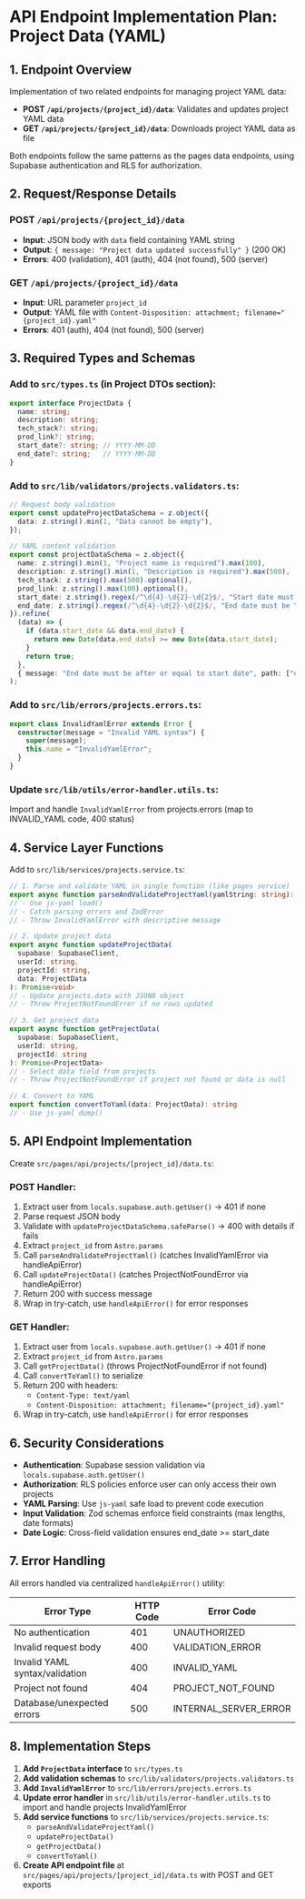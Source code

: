 # API Endpoint Implementation Plan: Project Data (YAML)

## 1. Endpoint Overview

Implementation of two related endpoints for managing project YAML data:
- **POST `/api/projects/{project_id}/data`**: Validates and updates project YAML data
- **GET `/api/projects/{project_id}/data`**: Downloads project YAML data as file

Both endpoints follow the same patterns as the pages data endpoints, using Supabase authentication and RLS for authorization.

## 2. Request/Response Details

### POST `/api/projects/{project_id}/data`
- **Input**: JSON body with `data` field containing YAML string
- **Output**: `{ message: "Project data updated successfully" }` (200 OK)
- **Errors**: 400 (validation), 401 (auth), 404 (not found), 500 (server)

### GET `/api/projects/{project_id}/data`
- **Input**: URL parameter `project_id`
- **Output**: YAML file with `Content-Disposition: attachment; filename="{project_id}.yaml"`
- **Errors**: 401 (auth), 404 (not found), 500 (server)

## 3. Required Types and Schemas

### Add to `src/types.ts` (in Project DTOs section):
```typescript
export interface ProjectData {
  name: string;
  description: string;
  tech_stack?: string;
  prod_link?: string;
  start_date?: string; // YYYY-MM-DD
  end_date?: string;   // YYYY-MM-DD
}
```

### Add to `src/lib/validators/projects.validators.ts`:
```typescript
// Request body validation
export const updateProjectDataSchema = z.object({
  data: z.string().min(1, "Data cannot be empty"),
});

// YAML content validation
export const projectDataSchema = z.object({
  name: z.string().min(1, "Project name is required").max(100),
  description: z.string().min(1, "Description is required").max(500),
  tech_stack: z.string().max(500).optional(),
  prod_link: z.string().max(100).optional(),
  start_date: z.string().regex(/^\d{4}-\d{2}-\d{2}$/, "Start date must be YYYY-MM-DD format").optional(),
  end_date: z.string().regex(/^\d{4}-\d{2}-\d{2}$/, "End date must be YYYY-MM-DD format").optional()
}).refine(
  (data) => {
    if (data.start_date && data.end_date) {
      return new Date(data.end_date) >= new Date(data.start_date);
    }
    return true;
  },
  { message: "End date must be after or equal to start date", path: ["end_date"] }
);
```

### Add to `src/lib/errors/projects.errors.ts`:
```typescript
export class InvalidYamlError extends Error {
  constructor(message = "Invalid YAML syntax") {
    super(message);
    this.name = "InvalidYamlError";
  }
}
```

### Update `src/lib/utils/error-handler.utils.ts`:
Import and handle `InvalidYamlError` from projects.errors (map to INVALID_YAML code, 400 status)

## 4. Service Layer Functions

Add to `src/lib/services/projects.service.ts`:

```typescript
// 1. Parse and validate YAML in single function (like pages service)
export async function parseAndValidateProjectYaml(yamlString: string): Promise<ProjectData>
// - Use js-yaml load()
// - Catch parsing errors and ZodError
// - Throw InvalidYamlError with descriptive message

// 2. Update project data
export async function updateProjectData(
  supabase: SupabaseClient,
  userId: string,
  projectId: string,
  data: ProjectData
): Promise<void>
// - Update projects.data with JSONB object
// - Throw ProjectNotFoundError if no rows updated

// 3. Get project data
export async function getProjectData(
  supabase: SupabaseClient,
  userId: string,
  projectId: string
): Promise<ProjectData>
// - Select data field from projects
// - Throw ProjectNotFoundError if project not found or data is null

// 4. Convert to YAML
export function convertToYaml(data: ProjectData): string
// - Use js-yaml dump()
```

## 5. API Endpoint Implementation

Create `src/pages/api/projects/[project_id]/data.ts`:

### POST Handler:
1. Extract user from `locals.supabase.auth.getUser()` → 401 if none
2. Parse request JSON body
3. Validate with `updateProjectDataSchema.safeParse()` → 400 with details if fails
4. Extract `project_id` from `Astro.params`
5. Call `parseAndValidateProjectYaml()` (catches InvalidYamlError via handleApiError)
6. Call `updateProjectData()` (catches ProjectNotFoundError via handleApiError)
7. Return 200 with success message
8. Wrap in try-catch, use `handleApiError()` for error responses

### GET Handler:
1. Extract user from `locals.supabase.auth.getUser()` → 401 if none
2. Extract `project_id` from `Astro.params`
3. Call `getProjectData()` (throws ProjectNotFoundError if not found)
4. Call `convertToYaml()` to serialize
5. Return 200 with headers:
   - `Content-Type: text/yaml`
   - `Content-Disposition: attachment; filename="{project_id}.yaml"`
6. Wrap in try-catch, use `handleApiError()` for error responses

## 6. Security Considerations

- **Authentication**: Supabase session validation via `locals.supabase.auth.getUser()`
- **Authorization**: RLS policies enforce user can only access their own projects
- **YAML Parsing**: Use `js-yaml` safe load to prevent code execution
- **Input Validation**: Zod schemas enforce field constraints (max lengths, date formats)
- **Date Logic**: Cross-field validation ensures end_date >= start_date

## 7. Error Handling

All errors handled via centralized `handleApiError()` utility:

| Error Type | HTTP Code | Error Code |
|------------|-----------|------------|
| No authentication | 401 | UNAUTHORIZED |
| Invalid request body | 400 | VALIDATION_ERROR |
| Invalid YAML syntax/validation | 400 | INVALID_YAML |
| Project not found | 404 | PROJECT_NOT_FOUND |
| Database/unexpected errors | 500 | INTERNAL_SERVER_ERROR |

## 8. Implementation Steps

1. **Add `ProjectData` interface** to `src/types.ts`
2. **Add validation schemas** to `src/lib/validators/projects.validators.ts`
3. **Add `InvalidYamlError`** to `src/lib/errors/projects.errors.ts`
4. **Update error handler** in `src/lib/utils/error-handler.utils.ts` to import and handle projects InvalidYamlError
5. **Add service functions** to `src/lib/services/projects.service.ts`:
   - `parseAndValidateProjectYaml()`
   - `updateProjectData()`
   - `getProjectData()`
   - `convertToYaml()`
6. **Create API endpoint file** at `src/pages/api/projects/[project_id]/data.ts` with POST and GET exports